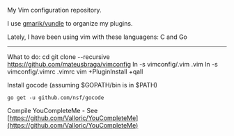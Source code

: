 My Vim configuration repository.

I use [gmarik/vundle](http://github.com/gmarik/vundle) to organize my plugins.

Lately, I have been using vim with these languagens: C and Go

---

What to do:
    cd
    git clone --recursive https://github.com/mateusbraga/vimconfig
    ln -s vimconfig/.vim .vim
    ln -s vimconfig/.vimrc .vimrc
    vim +PluginInstall +qall

Install gocode (assuming $GOPATH/bin is in $PATH)

    go get -u github.com/nsf/gocode

Compile YouCompleteMe - See [https://github.com/Valloric/YouCompleteMe](https://github.com/Valloric/YouCompleteMe)
